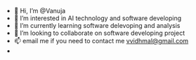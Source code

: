 - 👋 Hi, I’m @Vanuja
- 👀 I’m interested in AI technology and software developing
- 🌱 I’m currently learning software delevoping and analysis
- 💞️ I’m looking to collaborate on software developing project
- 📫 email me if you need to contact me vvidhmal@gmail.com
- 


<!---
Vanuja06/Vanuja06 is a ✨ special ✨ repository because its `README.md` (this file) appears on your GitHub profile.
You can click the Preview link to take a look at your changes.
--->
